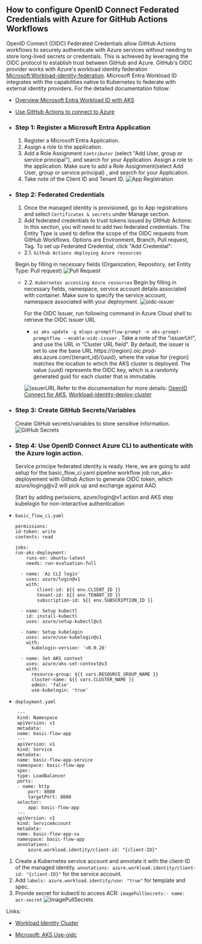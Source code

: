 ## How to configure OpenID Connect Federated Credentials with Azure for GitHub Actions Workflows
OpenID Connect (OIDC) Federated Credentials allow GitHub Actions workflows to securely authenticate with Azure services without needing to store long-lived secrets or credentials. This is achieved by leveraging the OIDC protocol to establish trust between GitHub and Azure. GitHub's OIDC provider works with Azure's workload identity federation [Microsoft:Workload-identity-federation](https://learn.microsoft.com/en-us/entra/workload-id/workload-identity-federation). Microsoft Entra Workload ID integrates with the capabilities native to Kubernetes to federate with external identity providers. For the detailed documentation follow: 
* [Overview Microsoft Entra Workload ID with AKS](https://learn.microsoft.com/en-us/azure/aks/workload-identity-overview?tabs=dotnet) 
* [Use GitHub Actions to connect to Azure](https://learn.microsoft.com/en-us/azure/developer/github/connect-from-azure?tabs=azure-portal%2Clinux) 


* ### Step 1: Register a Microsoft Entra Application
    1. Register a Microsoft Entra Application.
    2. Assign a role to the application.
    3. Add a Role Assignment `Contributor` (select "Add User, group or service principal"), and search for your Application.
    Assign a role to the application. 
    Make sure to add a Role Assignment(select Add User, group or service principal) , and search for your Application. 
    4. Take note of the Client ID and Tenant ID. 
    ![App Registration](../docs/images/app_registration.jpg)


* ### Step 2: Federated Credentials
    1. Once the managed identity is provisioned, go to App registrations and select `Certificates & secrets` under Manage section.
    2. Add federated credentials to trust tokens issued by GItHub Actions: In this section, you will need to add two federated credentials. The Entity Type is used to define the scope of the OIDC requests from GitHub Workflows. Options are Environment, Branch, Pull request, Tag. To set up Federated Credential, click "Add Credential":

    - 2.1. ``Github Actions deploying Azure resources``

    Begin by filling in necessary fields (Organization, Repository, set Entity Type: Pull request)
    ![Pull Request](../docs/images/federated_credential_pull_request.jpg)



    - 2.2. ``Kubernetes accessing Azure resources``
        Begin by filling in necessary fields, namespace, service account details associated with container. Make sure to specify the service account, namespace associated with your deployment. 
        ![oidc-issuer](../docs/images/federated_credential_aks.jpg)

        For the OIDC Issuer, run following command in Azure Cloud shell to retrieve the OIDC issuer URL
        * `az aks update -g mlops-promptflow-prompt -n aks-prompt-promptflow --enable-oidc-issuer` . Take a note of the "issuerUrl", and use the URL in "Cluster URL field". By default, the issuer is set to use the base URL https://{region}.oic.prod-aks.azure.com/{tenant_id}/{uuid}, where the value for {region} matches the location to which the AKS cluster is deployed. The value {uuid} represents the OIDC key, which is a randomly generated guid for each cluster that is immutable.

        ![issuerURL](../docs/images/issuerURL_aks.jpg)
        Refer to the documentation for more details: [OpenID Connect for AKS](https://learn.microsoft.com/en-us/azure/aks/use-oidc-issuer), [Workload-identity-deploy-cluster](https://learn.microsoft.com/en-us/azure/aks/workload-identity-deploy-cluster)


* ### Step 3: Create GitHub Secrets/Variables
    Create GitHub secrets/variables to store sensitive information.
    ![GitHub Secrets](../docs/images/github_secrets_federated.jpg)

* ### Step 4: Use OpenID Connect Azure CLI to authenticate with the Azure login action.

    Service principe federated identity is ready. Here, we are going to add setup for the basic_flow_ci.yaml pipeline workflow job run_aks-deployement with Github Action to generate OIDC token, which azure/loging@v2 will pick up and exchange against AAD. 

    Start by adding perissions, azure/login@v1 action and AKS step kubelogin for non-interactive authentication

* ``basic_flow_ci.yaml``
    ```
    permissions:
    id-token: write
    contents: read

    jobs:
    run-aks-deployment:
        runs-on: ubuntu-latest
        needs: run-evaluation-full

      - name: 'Az CLI login'
        uses: azure/login@v1
        with:
            client-id: ${{ env.CLIENT_ID }}
            tenant-id: ${{ env.TENANT_ID }}
            subscription-id: ${{ env.SUBSCRIPTION_ID }}

      - name: Setup kubectl
        id: install-kubectl
        uses: azure/setup-kubectl@v3

      - name: Setup kubelogin
        uses: azure/use-kubelogin@v1
        with:
          kubelogin-version: 'v0.0.26'

      - name: Set AKS context
        uses: azure/aks-set-context@v3
        with:
          resource-group: ${{ vars.RESOURCE_GROUP_NAME }}
          cluster-name: ${{ vars.CLUSTER_NAME }}
          admin: 'false'
          use-kubelogin: 'true'
    ```


* ``deployment.yaml``
```
    ---
    kind: Namespace
    apiVersion: v1
    metadata:
    name: basic-flow-app
    ---
    apiVersion: v1
    kind: Service
    metadata:
    name: basic-flow-app-service
    namespace: basic-flow-app
    spec:
    type: LoadBalancer
    ports:
    - name: http
        port: 8080
        targetPort: 8080
    selector:
        app: basic-flow-app
    ---
    apiVersion: v1
    kind: ServiceAccount
    metadata:
    name: basic-flow-app-sa
    namespace: basic-flow-app
    annotations: 
        azure.workload.identity/client-id: "{client-ID}"
```
1. Create a Kubernetes service account and annotate it with the client-ID of the managed identity. `annotations: azure.workload.identity/client-id: "{client-ID}"` for the service account. 
2. Add `labels: azure.workload.identity/use: "true"` for template and spec.
3. Provide secret for kubectl to access ACR: `imagePullSecrets:- name: acr-secret`
![ImagePullSecrets](../docs/images/aks_deployment_imagePullSecret.jpg)


Links:
* [Workload Identity Cluster](https://learn.microsoft.com/en-us/azure/aks/workload-identity-deploy-cluster)

* [Microsoft: AKS Use-oidc](https://learn.microsoft.com/en-us/azure/aks/use-oidc-issuer)